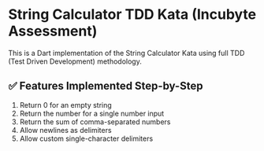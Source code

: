 # String Calculator TDD Kata (Incubyte Assessment)

This is a Dart implementation of the String Calculator Kata using full TDD (Test Driven Development) methodology.

## ✅ Features Implemented Step-by-Step

1. Return 0 for an empty string
2. Return the number for a single number input
3. Return the sum of comma-separated numbers
4. Allow newlines as delimiters
5. Allow custom single-character delimiters